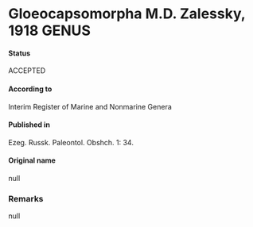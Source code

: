 # Gloeocapsomorpha M.D. Zalessky, 1918 GENUS

#### Status
ACCEPTED

#### According to
Interim Register of Marine and Nonmarine Genera

#### Published in
Ezeg. Russk. Paleontol. Obshch. 1: 34.

#### Original name
null

### Remarks
null